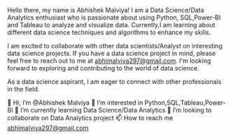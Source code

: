 Hello there, my name is Abhishek Malviya! I am a Data Science/Data Analytics enthusiast who is passionate about using Python, SQL,Power-BI and Tableau to analyze and visualize data. Currently,I am learning about different data science techniques and algorithms to enhance my skills.

I am excited to collaborate with other data scientists/Analyst on interesting data science projects. If you have a data science project in mind, please feel free to reach out to me at abhimalviya297@gmail.com. I'm looking forward to exploring and contributing to the world of data science.

As a data science aspirant, I am eager to connect with other professionals in the field.

👋 Hi, I’m @Abhishek Malviya
👀 I’m interested in Python,SQL,Tableau,Power-BI
🌱 I’m currently learning Data Science/Data Analytics
💞️ I’m looking to collaborate on Data Analytics project
📫 How to reach me abhimalviya297@gmail.com
